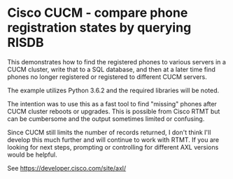 # Cisco CUCM - compare phone registration states by querying RISDB
This demonstrates how to find the registered phones to various servers in a CUCM cluster, write that to a SQL database, and then at a later time find phones no longer registered or registered to different CUCM servers.

The example utilizes Python 3.6.2 and the required libraries will be noted.

The intention was to use this as a fast tool to find "missing" phones after CUCM cluster reboots or upgrades.  This is possible from Cisco RTMT but can be cumbersome and the output sometimes limited or confusing.   

Since CUCM still limits the number of records returned, I don't think I'll develop this much further and will continue to work with RTMT.  If you are looking for next steps, prompting or controlling for different AXL versions would be helpful.

See https://developer.cisco.com/site/axl/
